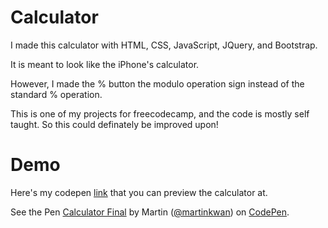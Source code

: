 # Calculator

I made this calculator with HTML, CSS, JavaScript, JQuery, and Bootstrap.

It is meant to look like the iPhone's calculator. 

However, I made the % button the modulo operation sign instead of the standard % operation.

This is one of my projects for freecodecamp, and the code is mostly self taught. So this could definately be improved upon!

# Demo

Here's my codepen <a href ="http://codepen.io/martinkwan/full/eJXLqP/" target="_blank">link</a> that you can preview the calculator at.

<p data-height="537" data-theme-id="0" data-slug-hash="eJXLqP" data-default-tab="result" data-user="martinkwan" data-embed-version="2" class="codepen">See the Pen <a href="http://codepen.io/martinkwan/pen/eJXLqP/">Calculator Final</a> by Martin (<a href="http://codepen.io/martinkwan">@martinkwan</a>) on <a href="http://codepen.io">CodePen</a>.</p>
<script async src="//assets.codepen.io/assets/embed/ei.js"></script>
